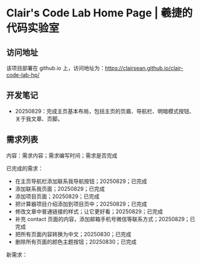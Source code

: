 # Clair's Code Lab Home Page | 羲捷的代码实验室

## 访问地址

该项目部署在 github.io 上，访问地址为：https://clairsean.github.io/clair-code-lab-hp/

## 开发笔记

- 20250829：完成主页基本布局，包括主页的页眉、导航栏、明暗模式按钮、关于我文章、页脚。

## 需求列表

内容：需求内容；需求编写时间；需求是否完成

已完成的需求：

- 在主页导航栏添加联系我导航按钮；20250829；已完成
- 添加联系我页面；20250829；已完成
- 添加项目页面；20250829；已完成
- 把计算器项目介绍添加到项目页中；20250829；已完成
- 修改文章中普通链接的样式；让它更好看；20250829；已完成
- 补充 contact 页面的内容，添加邮箱手机号微信等联系方式；20250829；已完成
- 把所有页面内容转换为中文；20250830；已完成
- 删除所有页面的颜色主题按钮；20250830；已完成

新需求：
